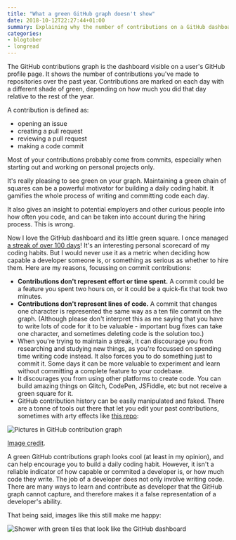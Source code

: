 ```yaml
---
title: "What a green GitHub graph doesn't show"
date: 2018-10-12T22:27:44+01:00
summary: Explaining why the number of contributions on a GitHub dashboard doesn't indicate the worth of a developer.
categories:
- blogtober
- longread
---
```


The GitHub contributions graph is the dashboard visible on a user's GitHub profile page. It shows the number of contributions you've made to repositories over the past year. Contributions are marked on each day with a different shade of green, depending on how much you did that day relative to the rest of the year.

A contribution is defined as:

- opening an issue
- creating a pull request
- reviewing a pull request
- making a code commit

Most of your contributions probably come from commits, especially when starting out and working on personal projects only.

It's really pleasing to see green on your graph. Maintaining a green chain of squares can be a powerful motivator for building a daily coding habit. It gamifies the whole process of writing and committing code each day.

It also gives an insight to potential employers and other curious people into how often you code, and can be taken into account during the hiring process. This is wrong.

Now I love the GitHub dashboard and its little green square. I once managed [a streak of over 100 days](/blog/2016-04-10-a-101-day-github-streak)! It's an interesting personal scorecard of my coding habits. But I would never use it as a metric when deciding how capable a developer someone is, or something as serious as whether to hire them. Here are my reasons, focussing on commit contributions:

- **Contributions don't represent effort or time spent.** A commit could be a feature you spent two hours on, or it could be a quick-fix that took two minutes.
- **Contributions don't represent lines of code.** A commit that changes one character is represented the same way as a ten file commit on the graph. (Although please don't interpret this as me saying that you have to write lots of code for it to be valuable - important bug fixes can take one character, and sometimes deleting code is the solution too.)
- When you're trying to maintain a streak, it can discourage you from researching and studying new things, as you're focussed on spending time writing code instead. It also forces you to do something just to commit it. Some days it can be more valuable to experiment and learn without committing a complete feature to your codebase.
- It discourages you from using other platforms to create code. You can build amazing things on Glitch, CodePen, JSFiddle, etc but not receive a green square for it.
- GitHub contribution history can be easily manipulated and faked. There are a tonne of tools out there that let you edit your past contributions, sometimes with arty effects like [this repo](https://github.com/gelstudios/gitfiti):

![Pictures in GitHub contribution graph](/images/commit-art.png)

[Image credit](https://github.com/gelstudios/gitfiti/blob/master/gitfiti-screenshot.png).

A green GitHub contributions graph looks cool (at least in my opinion), and can help encourage you to build a daily coding habit. However, it isn't a reliable indicator of how capable or commited a developer is, or how much code they write. The job of a developer does not only involve writing code. There are many ways to learn and contribute as developer that the GitHub graph cannot capture, and therefore makes it a false representation of a developer's ability.

That being said, images like this still make me happy:

![Shower with green tiles that look like the GitHub dashboard](/images/shower-dashboard.jpg)
